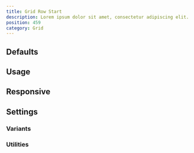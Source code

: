 ```yaml
---
title: Grid Row Start
description: Lorem ipsum dolor sit amet, consectetur adipiscing elit.
position: 459
category: Grid
---
```


## Defaults

<TableGenerateCommon
  :rules="{
    'row-start-1': ['grid-row-start: 1;'],
    'row-start-2': ['grid-row-start: 2;'],
    'row-start-3': ['grid-row-start: 3;'],
    'row-start-4': ['grid-row-start: 4;'],
    'row-start-5': ['grid-row-start: 5;'],
    'row-start-6': ['grid-row-start: 6;'],
    'row-start-7': ['grid-row-start: 7;'],
    'row-start-auto': ['grid-row-start: auto;'],
}"></TableGenerateCommon>

## Usage

## Responsive

## Settings

### Variants

### Utilities
